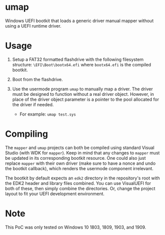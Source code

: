 # umap

Windows UEFI bootkit that loads a generic driver manual mapper without using a UEFI runtime driver.

# Usage

1. Setup a FAT32 formatted flashdrive with the following filesystem structure: `\EFI\Boot\bootx64.efi` where `bootx64.efi` is the compiled bootkit.

2. Boot from the flashdrive.

3. Use the usermode program `umap` to manually map a driver. The driver must be designed to function without a real driver object. However, in place of the driver object parameter is a pointer to the pool allocated for the driver if needed.

    - For example: `umap test.sys`

# Compiling

The `mapper` and `umap` projects can both be compiled using standard Visual Studio (with WDK for `mapper`). Keep in mind that any changes to `mapper` must be updated in its corresponding bootkit resource. One could also just replace `mapper` with their own driver (make sure to have a nonce and undo the bootkit callback), which renders the usermode component irrelevant.

The bootkit by default expects an `edk2` directory in the repository's root with the EDK2 header and library files combined. You can use VisualUEFI for both of these, then simply combine the directories. Or, change the project layout to fit your UEFI development environment.

# Note

This PoC was only tested on Windows 10 1803, 1809, 1903, and 1909.